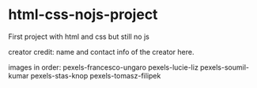 # html-css-nojs-project
First project with html and css but still no js

creator credit: name and contact info of the creator here.

images in order: 
pexels-francesco-ungaro
pexels-lucie-liz
pexels-soumil-kumar
pexels-stas-knop
pexels-tomasz-filipek
